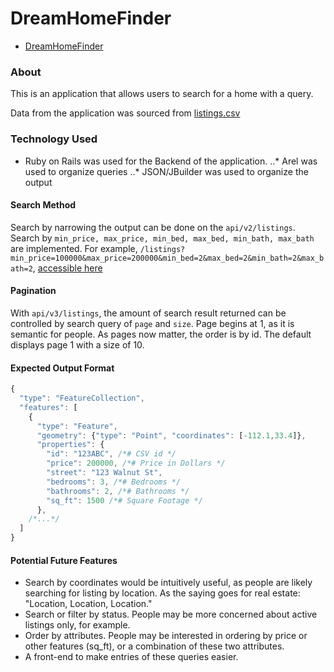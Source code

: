 # DreamHomeFinder

- [DreamHomeFinder](http://dreamhomefinder.herokuapp.com/api/v3/listings?page=8&size=8)


### About

This is an application that allows users to search for a home with a query.

Data from the application was sourced from [listings.csv](https://s3.amazonaws.com/opendoor-problems/listings.csv)

### Technology Used

* Ruby on Rails was used for the Backend of the application.
..* Arel was used to organize queries
..* JSON/JBuilder was used to organize the output

#### Search Method

Search by narrowing the output can be done on the `api/v2/listings`. Search by `min_price, max_price, min_bed, max_bed, min_bath, max_bath` are implemented. For example, `/listings?min_price=100000&max_price=200000&min_bed=2&max_bed=2&min_bath=2&max_bath=2`, [accessible here](http://dreamhomefinder.herokuapp.com/api/v2/listings?min_price=100000&max_price=200000&min_bed=2&max_bed=2&min_bath=2&max_bath=2)

#### Pagination

With `api/v3/listings`, the amount of search result returned can be controlled by search query of `page` and `size`. Page begins at 1, as it is semantic for people. As pages now matter, the order is by id. The default displays page 1 with a size of 10.

#### Expected Output Format

```javascript
{
  "type": "FeatureCollection",
  "features": [
    {
      "type": "Feature",
      "geometry": {"type": "Point", "coordinates": [-112.1,33.4]},
      "properties": {
        "id": "123ABC", /*# CSV id */
        "price": 200000, /*# Price in Dollars */
        "street": "123 Walnut St",
        "bedrooms": 3, /*# Bedrooms */
        "bathrooms": 2, /*# Bathrooms */
        "sq_ft": 1500 /*# Square Footage */
      },
    /*...*/
  ]
}
```

#### Potential Future Features

* Search by coordinates would be intuitively useful, as people are likely searching for listing by location. As the saying goes for real estate: "Location, Location, Location."
* Search or filter by status. People may be more concerned about active listings only, for example.
* Order by attributes. People may be interested in ordering by price or other features (sq_ft), or a combination of these two attributes.
* A front-end to make entries of these queries easier.

